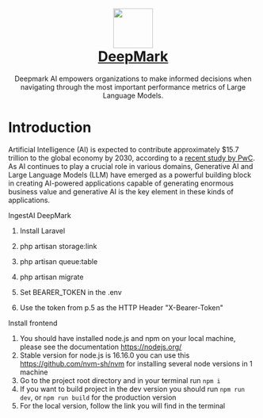 <h1 align="center" style="border-bottom: none">
    <div>
        <a href="https://deepmark.ai">
            <img src="https://embedditor.ingestai.co/images/logo.jpg" width="80" />
            <br>
            DeepMark
        </a>
    </div>
</h1>

<p align="center">Deepmark AI empowers organizations to make informed decisions when navigating through the most important performance metrics of Large Language Models.</p>

# Introduction

Artificial Intelligence (AI) is expected to contribute approximately $15.7 trillion to the global economy by 2030, according to a <a href="https://www.pwc.com/gx/en/issues/data-and-analytics/publications/artificial-intelligence-study.html" target="_blank">recent study by PwC</a>. As AI continues to play a crucial role in various domains, Generative AI and Large Language Models (LLM) have emerged as a powerful building block in creating AI-powered applications capable of generating enormous business value and generative AI is the key element in these kinds of applications.

IngestAI DeepMark

1) Install Laravel

2) php artisan storage:link

3) php artisan queue:table

4) php artisan migrate

5) Set BEARER_TOKEN in the .env

6) Use the token from p.5 as the HTTP Header "X-Bearer-Token"

Install frontend

1) You should have installed node.js and npm on your local machine, please see the documentation https://nodejs.org/
2) Stable version for node.js is 16.16.0 you can use this https://github.com/nvm-sh/nvm for installing several node versions in 1 machine
3) Go to the project root directory and in your terminal run `npm i`
4) If you want to build project in the dev version you should run `npm run dev`, or `npm run build` for the production version
5) For the local version, follow the link you will find in the terminal
